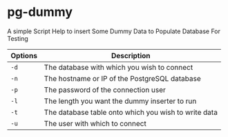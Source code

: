 # pg-dummy

A simple Script Help to insert Some Dummy Data to Populate Database For Testing

| Options | Description                                          |
|---------|------------------------------------------------------|
| `-d`    | The database with which you wish to connect          |
| `-n`    | The hostname or IP of the PostgreSQL database        |
| `-p`    | The password of the connection user                  |
| `-l`    | The length you want the dummy inserter to run        |
| `-t`    | The database table onto which you wish to write data |
| `-u`    | The user with which to connect                       |
